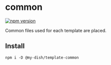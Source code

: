 # common

[![npm version](https://badge.fury.io/js/%40my-dish%2Ftemplate-common.svg)](https://badge.fury.io/js/%40my-dish%2Ftemplate-common)

Common files used for each template are placed.

## Install
```
npm i -D @my-dish/template-common
```
